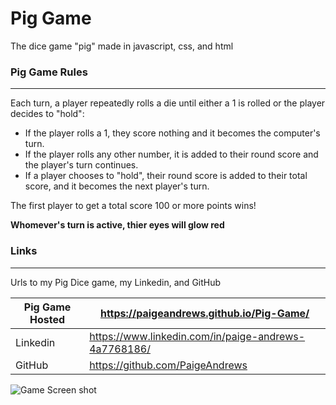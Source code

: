 # Pig Game

The dice game "pig" made in javascript, css, and html

### Pig Game Rules
___
Each turn, a player repeatedly rolls a die until either a 1 is rolled or the player decides to "hold":

* If the player rolls a 1, they score nothing and it becomes the computer's turn.
* If the player rolls any other number, it is added to their round score and the player's turn continues.
* If a player chooses to "hold", their round score is added to their total score, and it becomes the next player's turn.

The first player to get a total score 100 or more points wins!  

**Whomever's turn is active, thier eyes will glow red**

### Links
___
Urls to my Pig Dice game, my Linkedin, and GitHub

| Pig Game Hosted | https://paigeandrews.github.io/Pig-Game/ |
| ------ | ------ |
| Linkedin | https://www.linkedin.com/in/paige-andrews-4a7768186/ |
| GitHub | https://github.com/PaigeAndrews |



![Game Screen shot](https://raw.github.com/PaigeAndrews/Pig-Game/master/screenShot/GameScreenShot.png "Pig")
